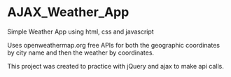 # AJAX_Weather_App
Simple Weather App using html, css and javascript

Uses openweathermap.org free APIs for both the geographic coordinates by city name and then the weather by coordinates. 

This project was created to practice with jQuery and ajax to make api calls. 
